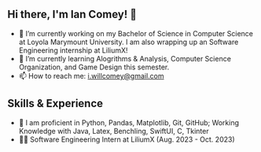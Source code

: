 ## Hi there, I'm Ian Comey! 👋

- 🔭 I’m currently working on my Bachelor of Science in Computer Science at Loyola Marymount University.  I am also wrapping up an Software Engineering internship at LiliumX!
- 🌱 I’m currently learning Alogrithms & Analysis, Computer Science Organization, and Game Design this semester.
- 📫 How to reach me: i.willcomey@gmail.com

## Skills & Experience
* 💬 I am proficient in Python, Pandas, Matplotlib, Git, GitHub; Working Knowledge with Java, Latex, Benchling, SwiftUI, C, Tkinter
* 👨‍💻 Software Engineering Intern at LiliumX (Aug. 2023 - Oct. 2023)

<!--
**icomey8/icomey8** is a ✨ _special_ ✨ repository because its `README.md` (this file) appears on your GitHub profile.

Here are some ideas to get you started:

- 🔭 I’m currently working on ...
- 🌱 I’m currently learning ...
- 👯 I’m looking to collaborate on ...
- 🤔 I’m looking for help with ...
- 💬 Ask me about ...
- 📫 How to reach me: ...
- 😄 Pronouns: ...
- ⚡ Fun fact: ...
-->
